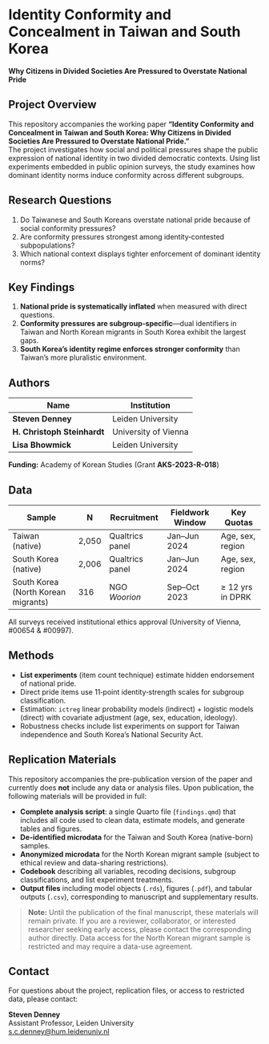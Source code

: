 # Identity Conformity and Concealment in Taiwan and South Korea
**Why Citizens in Divided Societies Are Pressured to Overstate National Pride**

## Project Overview
This repository accompanies the working paper **“Identity Conformity and Concealment in Taiwan and South Korea: Why Citizens in Divided Societies Are Pressured to Overstate National Pride.”**  
The project investigates how social and political pressures shape the public expression of national identity in two divided democratic contexts. Using list experiments embedded in public opinion surveys, the study examines how dominant identity norms induce conformity across different subgroups.

## Research Questions

1. Do Taiwanese and South Koreans overstate national pride because of social conformity pressures?  
2. Are conformity pressures strongest among identity‐contested subpopulations?  
3. Which national context displays tighter enforcement of dominant identity norms?

## Key Findings

1. **National pride is systematically inflated** when measured with direct questions.  
2. **Conformity pressures are subgroup‐specific**—dual identifiers in Taiwan and North Korean migrants in South Korea exhibit the largest gaps.  
3. **South Korea’s identity regime enforces stronger conformity** than Taiwan’s more pluralistic environment.

## Authors

| Name | Institution |
|------|-------------|
| **Steven Denney** | Leiden University |
| **H. Christoph Steinhardt** | University of Vienna |
| **Lisa Bhowmick** | Leiden University |

**Funding:** Academy of Korean Studies (Grant **AKS-2023-R-018**)

## Data
| Sample | N | Recruitment | Fieldwork Window | Key Quotas |
|--------|---|-------------|------------------|------------|
| Taiwan (native) | 2,050 | Qualtrics panel | Jan–Jun 2024 | Age, sex, region |
| South Korea (native) | 2,006 | Qualtrics panel | Jan–Jun 2024 | Age, sex, region |
| South Korea (North Korean migrants) | 316 | NGO *Woorion* | Sep–Oct 2023 | ≥ 12 yrs in DPRK |

All surveys received institutional ethics approval (University of Vienna, #00654 & #00997).

## Methods
* **List experiments** (item count technique) estimate hidden endorsement of national pride.
* Direct pride items use 11‐point identity‐strength scales for subgroup classification.
* Estimation: `ictreg` linear probability models (indirect) + logistic models (direct) with covariate adjustment (age, sex, education, ideology).
* Robustness checks include list experiments on support for Taiwan independence and South Korea’s National Security Act.

## Replication Materials

This repository accompanies the pre-publication version of the paper and currently does **not** include any data or analysis files. Upon publication, the following materials will be provided in full:

- **Complete analysis script**: a single Quarto file (`findings.qmd`) that includes all code used to clean data, estimate models, and generate tables and figures.
- **De-identified microdata** for the Taiwan and South Korea (native-born) samples.
- **Anonymized microdata** for the North Korean migrant sample (subject to ethical review and data-sharing restrictions).
- **Codebook** describing all variables, recoding decisions, subgroup classifications, and list experiment treatments.
- **Output files** including model objects (`.rds`), figures (`.pdf`), and tabular outputs (`.csv`), corresponding to manuscript and supplementary results.

> **Note:** Until the publication of the final manuscript, these materials will remain private. If you are a reviewer, collaborator, or interested researcher seeking early access, please contact the corresponding author directly. Data access for the North Korean migrant sample is restricted and may require a data-use agreement.

## Contact

For questions about the project, replication files, or access to restricted data, please contact:

**Steven Denney**  
Assistant Professor, Leiden University  
s.c.denney@hum.leidenuniv.nl  

